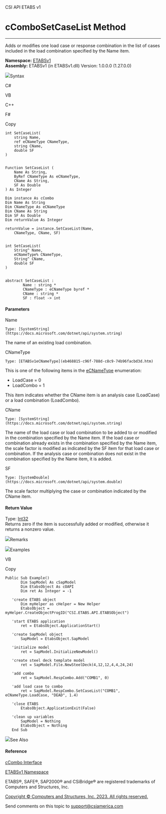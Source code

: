﻿

CSI API ETABS v1

# cComboSetCaseList Method  
  
---  
  
Adds or modifies one load case or response combination in the list of cases
included in the load combination specified by the Name item.

**Namespace:** [ETABSv1](2780f1b8-2033-5289-2298-1cdb2a7508d9.htm)  
**Assembly:** ETABSv1 (in ETABSv1.dll) Version: 1.0.0.0 (1.27.0.0)

![](../icons/SectionExpanded.png)Syntax

C#

VB

C++

F#

Copy

    
    
    int SetCaseList(
    	string Name,
    	ref eCNameType CNameType,
    	string CName,
    	double SF
    )
    
    
    Function SetCaseList ( 
    	Name As String,
    	ByRef CNameType As eCNameType,
    	CName As String,
    	SF As Double
    ) As Integer
    
    Dim instance As cCombo
    Dim Name As String
    Dim CNameType As eCNameType
    Dim CName As String
    Dim SF As Double
    Dim returnValue As Integer
    
    returnValue = instance.SetCaseList(Name, 
    	CNameType, CName, SF)
    
    
    int SetCaseList(
    	String^ Name, 
    	eCNameType% CNameType, 
    	String^ CName, 
    	double SF
    )
    
    
    abstract SetCaseList : 
            Name : string * 
            CNameType : eCNameType byref * 
            CName : string * 
            SF : float -> int 
    

#### Parameters

Name

    Type: [SystemString](https://docs.microsoft.com/dotnet/api/system.string)  
The name of an existing load combination.

CNameType

    Type: [ETABSv1eCNameType](eb468815-c96f-788d-c8c9-74b96facbd3d.htm)  
This is one of the following items in the
[eCNameType](eb468815-c96f-788d-c8c9-74b96facbd3d.htm) enumeration:

  * LoadCase = 0
  * LoadCombo = 1

This item indicates whether the CName item is an analysis case (LoadCase) or a
load combination (LoadCombo).

CName

    Type: [SystemString](https://docs.microsoft.com/dotnet/api/system.string)  
The name of the load case or load combination to be added to or modified in
the combination specified by the Name item. If the load case or combination
already exists in the combination specified by the Name item, the scale factor
is modified as indicated by the SF item for that load case or combination. If
the analysis case or combination does not exist in the combination specified
by the Name item, it is added.

SF

    Type: [SystemDouble](https://docs.microsoft.com/dotnet/api/system.double)  
The scale factor multiplying the case or combination indicated by the CName
item.

#### Return Value

Type: [Int32](https://docs.microsoft.com/dotnet/api/system.int32)  
Returns zero if the item is successfully added or modified, otherwise it
returns a nonzero value.

![](../icons/SectionExpanded.png)Remarks

![](../icons/SectionExpanded.png)Examples

VB

Copy

    
    
    Public Sub Example()
           Dim SapModel As cSapModel
           Dim EtabsObject As cOAPI
           Dim ret As Integer = -1
    
       'create ETABS object
           Dim myHelper as cHelper = New Helper
           EtabsObject = myHelper.CreateObjectProgID("CSI.ETABS.API.ETABSObject")
    
       'start ETABS application
           ret = EtabsObject.ApplicationStart()
    
       'create SapModel object
           SapModel = EtabsObject.SapModel
    
       'initialize model
           ret = SapModel.InitializeNewModel()
    
       'create steel deck template model
           ret = SapModel.File.NewSteelDeck(4,12,12,4,4,24,24)
    
       'add combo
           ret = SapModel.RespCombo.Add("COMB1", 0)
    
       'add load case to combo
           ret = SapModel.RespCombo.SetCaseList("COMB1", eCNameType.LoadCase, "DEAD", 1.4)
    
       'close ETABS
           EtabsObject.ApplicationExit(False)
    
       'clean up variables
           SapModel = Nothing
           EtabsObject = Nothing
       End Sub

![](../icons/SectionExpanded.png)See Also

#### Reference

[cCombo Interface](8c1d1b19-f7ba-858c-25b3-5986a0d9cbb8.htm)

[ETABSv1 Namespace](2780f1b8-2033-5289-2298-1cdb2a7508d9.htm)

ETABS®, SAFE®, SAP2000® and CSiBridge® are registered trademarks of Computers
and Structures, Inc.  

[Copyright © Computers and Structures, Inc. 2023. All rights
reserved.](http://www.csiamerica.com)

Send comments on this topic to
[support@csiamerica.com](mailto:support%40csiamerica.com?Subject=CSI%20API%20ETABS%20v1)

